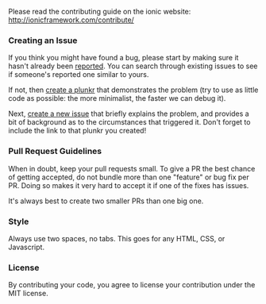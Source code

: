 Please read the contributing guide on the ionic website: http://ionicframework.com/contribute/

### Creating an Issue

If you think you might have found a bug, please start by making sure it hasn't already been [reported](https://github.com/driftyco/ionic/issues?state=open). You can search through existing issues to see if someone's reported one similar to yours.

If not, then [create a plunkr](http://plnkr.co/edit/vD0O9M?p=preview) that demonstrates the problem (try to use as little code as possible: the more minimalist, the faster we can debug it).

Next, [create a new issue](https://github.com/driftyco/ionic/issues/new) that briefly explains the problem, and provides a bit of background as to the circumstances that triggered it. Don't forget to include the link to that plunkr you created!

### Pull Request Guidelines

When in doubt, keep your pull requests small. To give a PR the best chance of getting accepted, do not bundle more than one "feature" or bug fix per PR. Doing so makes it very hard to accept it if one of the fixes has issues.

It's always best to create two smaller PRs than one big one.

### Style

Always use two spaces, no tabs. This goes for any HTML, CSS, or Javascript.

### License 

By contributing your code, you agree to license your contribution under the MIT license.
